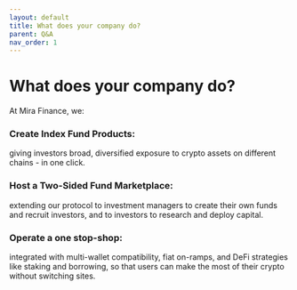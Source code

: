 ```yaml
---
layout: default
title: What does your company do?
parent: Q&A
nav_order: 1
---
```


# What does your company do?

At Mira Finance, we:

### Create Index Fund Products: 
giving investors broad, diversified exposure to crypto assets on different chains - in one click.

### Host a Two-Sided Fund Marketplace: 
extending our protocol to investment managers to create their own funds and recruit investors, and to investors to research and deploy capital.

### Operate a one stop-shop: 
integrated with multi-wallet compatibility, fiat on-ramps, and DeFi strategies like staking and borrowing, so that users can make the most of their crypto without switching sites.

